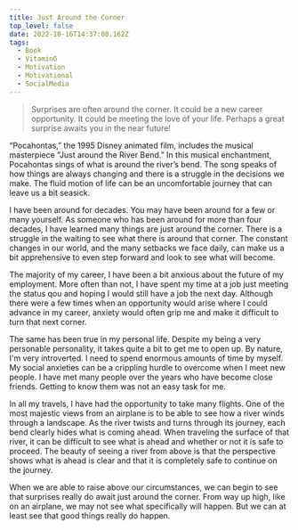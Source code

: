 ```yaml
---
title: Just Around the Corner
top_level: false
date: 2022-10-16T14:37:08.162Z
tags:
  - Book
  - VitaminG
  - Motivation
  - Motivational
  - SocialMedia
---
```

> Surprises are often around the corner. It could be a new career opportunity. It could be meeting the love of your life. Perhaps a great surprise awaits you in the near future!

“Pocahontas,” the 1995 Disney animated film, includes the musical masterpiece ”Just around the River Bend.” In this musical enchantment, Pocahontas sings of what is around the river’s bend. The song speaks of how things are always changing and there is a struggle in the decisions we make. The fluid motion of life can be an uncomfortable journey that can leave us a bit seasick.

I have been around for decades. You may have been around for a few or many yourself. As someone who has been around for more than four decades, I have learned many things are just around the corner. There is a struggle in the waiting to see what there is around that corner. The constant changes in our world, and the many setbacks we face daily, can make us a bit apprehensive to even step forward and look to see what will become.

The majority of my career, I have been a bit anxious about the future of my employment. More often than not, I have spent my time at a job just meeting the status qou and hoping I would still have a job the next day. Although there were a few times when an opportunity would arise where I could advance in my career, anxiety would often grip me and make it difficult to turn that next corner.

The same has been true in my personal life. Despite my being a very personable personality, it takes quite a bit to get me to open up. By nature, I'm very introverted. I need to spend enormous amounts of time by myself. My social anxieties can be a crippling hurdle to overcome when I meet new people. I have met many people over the years who have become close friends. Getting to know them was not an easy task for me.

In all my travels, I have had the opportunity to take many flights. One of the most majestic views from an airplane is to be able to see how a river winds through a landscape. As the river twists and turns through its journey, each bend clearly hides what is coming ahead. When traveling the surface of that river, it can be difficult to see what is ahead and whether or not it is safe to proceed. The beauty of seeing a river from above is that the perspective shows what is ahead is clear and that it is completely safe to continue on the journey.

When we are able to raise above our circumstances, we can begin to see that surprises really do await just around the corner. From way up high, like on an airplane, we may not see what specifically will happen. But we can at least see that good things really do happen.